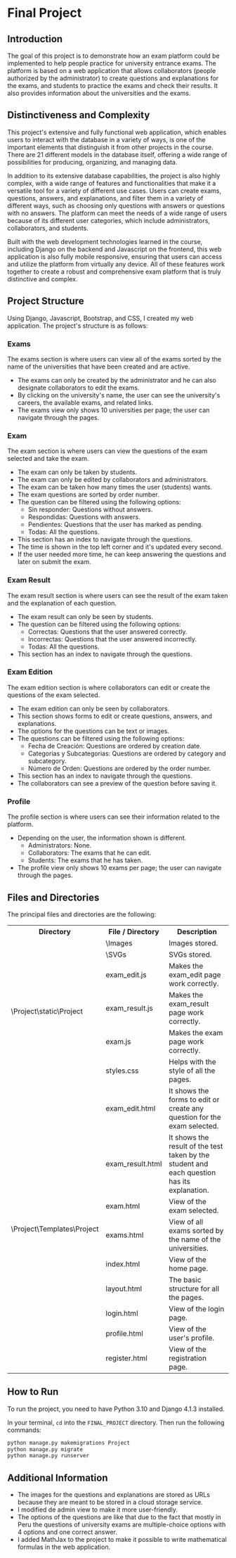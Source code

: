 # Final Project

## Introduction
The goal of this project is to demonstrate how an exam platform could be implemented to help people practice for university entrance exams. The platform is based on a web application that allows collaborators (people authorized by the administrator) to create questions and explanations for the exams, and students to practice the exams and check their results. It also provides information about the universities and the exams.

## Distinctiveness and Complexity
This project's extensive and fully functional web application, which enables users to interact with the database in a variety of ways, is one of the important elements that distinguish it from other projects in the course. There are 21 different models in the database itself, offering a wide range of possibilities for producing, organizing, and managing data.

In addition to its extensive database capabilities, the project is also highly complex, with a wide range of features and functionalities that make it a versatile tool for a variety of different use cases. Users can create exams, questions, answers, and explanations, and filter them in a variety of different ways, such as choosing only questions with answers or questions with no answers. The platform can meet the needs of a wide range of users because of its different user categories, which include administrators, collaborators, and students.

Built with the web development technologies learned in the course, including Django on the backend and Javascript on the frontend, this web application is also fully mobile responsive, ensuring that users can access and utilize the platform from virtually any device. All of these features work together to create a robust and comprehensive exam platform that is truly distinctive and complex.

## Project Structure
Using Django, Javascript, Bootstrap, and CSS, I created my web application. The project's structure is as follows:

### Exams
The exams section is where users can view all of the exams sorted by the name of the universities that have been created and are active.
- The exams can only be created by the administrator and he can also designate collaborators to edit the exams.
- By clicking on the university's name, the user can see the university's careers, the available exams, and related links.
- The exams view only shows 10 universities per page; the user can navigate through the pages.

### Exam
The exam section is where users can view the questions of the exam selected and take the exam.
- The exam can only be taken by students.
- The exam can only be edited by collaborators and administrators.
- The exam can be taken how many times the user (students) wants.
- The exam questions are sorted by order number.
- The question can be filtered using the following options:
    - Sin responder: Questions without answers.
    - Respondidas: Questions with answers.
    - Pendientes: Questions that the user has marked as pending.
    - Todas: All the questions.
- This section has an index to navigate through the questions.
- The time is shown in the top left corner and it's updated every second.
- If the user needed more time, he can keep answering the questions and later on submit the exam.

### Exam Result
The exam result section is where users can see the result of the exam taken and the explanation of each question.
- The exam result can only be seen by students.
- The question can be filtered using the following options:
    - Correctas: Questions that the user answered correctly.
    - Incorrectas: Questions that the user answered incorrectly.
    - Todas: All the questions.
- This section has an index to navigate through the questions.

### Exam Edition
The exam edition section is where collaborators can edit or create the questions of the exam selected.
- The exam edition can only be seen by collaborators.
- This section shows forms to edit or create questions, answers, and explanations.
- The options for the questions can be text or images.
- The questions can be filtered using the following options:
    - Fecha de Creación: Questions are ordered by creation date.
    - Categorias y Subcategorias: Questions are ordered by category and subcategory.
    - Número de Orden: Questions are ordered by the order number.
- This section has an index to navigate through the questions.
- The collaborators can see a preview of the question before saving it.

### Profile
The profile section is where users can see their information related to the platform.
- Depending on the user, the information shown is different.
    - Administrators: None.
    - Collaborators: The exams that he can edit.
    - Students: The exams that he has taken.
- The profile view only shows 10 exams per page; the user can navigate through the pages.

## Files and Directories
The principal files and directories are the following:

<!-- Table with 3 columns using html-->
<table>
    <tr>
        <th>Directory</th>
        <th>File / Directory</th>
        <th>Description</th>
    </tr>
    <tr>
        <td rowspan="6">\Project\static\Project</td>
        <td>\Images</td>
        <td>Images stored.</td>
    </tr>
    <tr>
        <td>\SVGs</td>
        <td>SVGs stored.</td>
    </tr>
    <tr>
        <td>exam_edit.js</td>
        <td>Makes the exam_edit page work correctly.</td>
    </tr>
    <tr>
        <td>exam_result.js</td>
        <td>Makes the exam_result page work correctly.</td>
    </tr>
    <tr>
        <td>exam.js</td>
        <td>Makes the exam page work correctly.</td>
    </tr>
    <tr>
        <td>styles.css</td>
        <td>Helps with the style of all the pages.</td>
    </tr>
    <tr>
        <td rowspan="9">\Project\Templates\Project</td>
        <td>exam_edit.html</td>
        <td>It shows the forms to edit or create any question for the exam selected.</td>
    </tr>
    <tr>
        <td>exam_result.html</td>
        <td>It shows the result of the test taken by the student and each question has its explanation.</td>
    </tr>
    <tr>
        <td>exam.html</td>
        <td>View of the exam selected.</td>
    </tr>
    <tr>
        <td>exams.html</td>
        <td>View of all exams sorted by the name of the universities.</td>
    </tr>
    <tr>
        <td>index.html</td>
        <td>View of the home page.</td>
    </tr>
    <tr>
        <td>layout.html</td>
        <td>The basic structure for all the pages.</td>
    </tr>
    <tr>
        <td>login.html</td>
        <td>View of the login page.</td>
    </tr>
    <tr>
        <td>profile.html</td>
        <td>View of the user's profile.</td>
    </tr>
    <tr>
        <td>register.html</td>
        <td>View of the registration page.</td>
    </tr>
</table>

## How to Run
To run the project, you need to have Python 3.10 and Django 4.1.3 installed.

In your terminal, `cd` into the `FINAL_PROJECT` directory.
Then run the following commands:
```bash
python manage.py makemigrations Project
python manage.py migrate
python manage.py runserver
```
## Additional Information
- The images for the questions and explanations are stored as URLs because they are meant to be stored in a cloud storage service.
- I modified de admin view to make it more user-friendly.
- The options of the questions are like that due to the fact that mostly in Peru the questions of university exams are multiple-choice options with 4 options and one correct answer.
- I added MathJax to the project to make it possible to write mathematical formulas in the web application.
